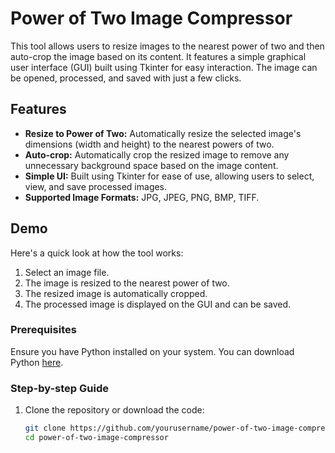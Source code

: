# Power of Two Image Compressor

This tool allows users to resize images to the nearest power of two and then auto-crop the image based on its content. It features a simple graphical user interface (GUI) built using Tkinter for easy interaction. The image can be opened, processed, and saved with just a few clicks.

## Features

- **Resize to Power of Two:** Automatically resize the selected image's dimensions (width and height) to the nearest powers of two.
- **Auto-crop:** Automatically crop the resized image to remove any unnecessary background space based on the image content.
- **Simple UI:** Built using Tkinter for ease of use, allowing users to select, view, and save processed images.
- **Supported Image Formats:** JPG, JPEG, PNG, BMP, TIFF.

## Demo

Here's a quick look at how the tool works:

1. Select an image file.
2. The image is resized to the nearest power of two.
3. The resized image is automatically cropped.
4. The processed image is displayed on the GUI and can be saved.


### Prerequisites

Ensure you have Python installed on your system. You can download Python [here](https://www.python.org/downloads/).

### Step-by-step Guide

1. Clone the repository or download the code:

   ```bash
   git clone https://github.com/yourusername/power-of-two-image-compressor.git
   cd power-of-two-image-compressor

